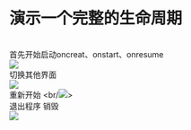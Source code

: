 # 演示一个完整的生命周期 #
<br/>首先开始启动oncreat、onstart、onresume
<br/>![](https://i.imgur.com/tfcRrbO.png)
<br/>切换其他界面
<br/>![](https://i.imgur.com/73HZgAP.png)
<br/>重新开始
<br/![](https://i.imgur.com/FEWHlHF.png)>
<br/>退出程序 销毁
<br/>![](https://i.imgur.com/iyHwgqQ.png)